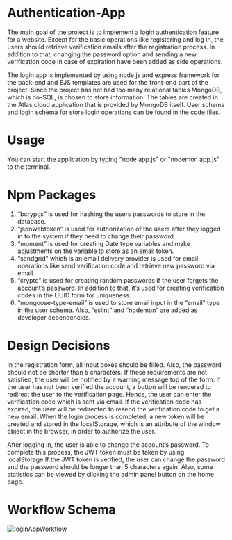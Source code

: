 # Authentication-App
The main goal of the project is to implement a login
authentication feature for a website. Except for the basic
operations like registering and log in, the users should retrieve
verification emails after the registration process. In addition to
that, changing the password option and sending a new
verification code in case of expiration have been added as side operations.

The login app is implemented by using node.js and
express framework for the back-end and EJS templates are
used for the front-end part of the project. Since the project
has not had too many relational tables MongoDB, which is
no-SQL, is chosen to store information. The tables are created
in the Atlas cloud application that is provided by MongoDB
itself. User schema and login schema for store login
operations can be found in the code files.
# Usage
You can start the application by typing "node app.js" or "nodemon app.js" to the terminal.
# Npm Packages
1. “bcryptjs” is used for hashing the users passwords to
store in the database.
2. “jsonwebtoken” is used for authorization of the users
after they logged in to the system if they need to change
their password.
3. “moment” is used for creating Date type variables and
make adjustments on the variable to store as an email
token.
4. “sendgrid” which is an email delivery provider is used for
email operations like send verification code and retrieve
new password via email.
5. “crypto” is used for creating random passwords if the user
forgets the account’s password. In addition to that, it’s
used for creating verification codes in the UUID form for
uniqueness.
6. “mongoose-type-email” is used to store email input in the
“email” type in the user schema.
Also, “eslint” and “nodemon” are added as developer
dependencies.

# Design Decisions

In the registration form, all input boxes should be filled.
Also, the password should not be shorter than 5 characters. If
these requirements are not satisfied, the user will be notified
by a warning message top of the form.
If the user has not been verified the account, a button will
be rendered to redirect the user to the verification page.
Hence, the user can enter the verification code which is sent
via email. If the verification code has expired, the user will be
redirected to resend the verification code to get a new email.
When the login process is completed, a new token will be
created and stored in the localStorage, which is an attribute of
the window object in the browser, in order to authorize the
user.

After logging in, the user is able to change the account’s
password. To complete this process, the JWT token must be
taken by using localStorage.If the JWT token is verified, the
user can change the password and the password should be
longer than 5 characters again.
Also, some statistics can be viewed by clicking the admin
panel button on the home page.
 # Workflow Schema 

![loginAppWorkflow](https://user-images.githubusercontent.com/56068043/137517397-eeaa6a75-3cdb-4376-bf5b-5c7377fae854.png)
